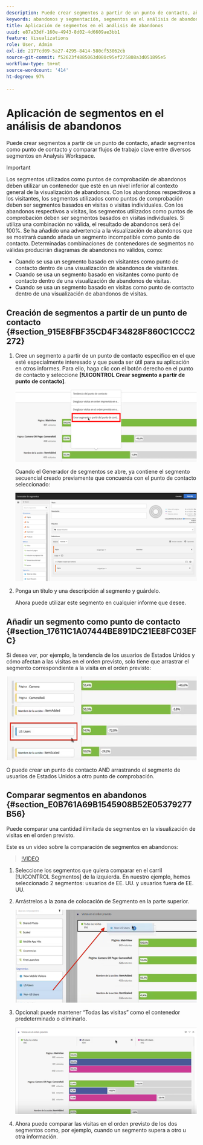 ```yaml
---
description: Puede crear segmentos a partir de un punto de contacto, añadir segmentos como punto de contacto y comparar flujos de trabajo clave entre diversos segmentos en Analysis Workspace.
keywords: abandonos y segmentación, segmentos en el análisis de abandonos, comparar segmentos de abandonos
title: Aplicación de segmentos en el análisis de abandonos
uuid: e87a33df-160e-4943-8d02-4d6609ae3bb1
feature: Visualizations
role: User, Admin
exl-id: 2177cd09-5a27-4295-8414-580cf53062cb
source-git-commit: f52623f4885063d080c95ef275808a3d051895e5
workflow-type: tm+mt
source-wordcount: '414'
ht-degree: 97%

---
```


# Aplicación de segmentos en el análisis de abandonos

Puede crear segmentos a partir de un punto de contacto, añadir segmentos como punto de contacto y comparar flujos de trabajo clave entre diversos segmentos en Analysis Workspace.

>[!IMPORTANT]
>
>Los segmentos utilizados como puntos de comprobación de abandonos deben utilizar un contenedor que esté en un nivel inferior al contexto general de la visualización de abandonos. Con los abandonos respectivos a los visitantes, los segmentos utilizados como puntos de comprobación deben ser segmentos basados en visitas o visitas individuales. Con los abandonos respectivos a visitas, los segmentos utilizados como puntos de comprobación deben ser segmentos basados en visitas individuales. Si utiliza una combinación no válida, el resultado de abandonos será del 100%. Se ha añadido una advertencia a la visualización de abandonos que se mostrará cuando añada un segmento incompatible como punto de contacto. Determinadas combinaciones de contenedores de segmentos no válidas producirán diagramas de abandonos no válidos, como:

* Cuando se usa un segmento basado en visitantes como punto de contacto dentro de una visualización de abandonos de visitantes.
* Cuando se usa un segmento basado en visitantes como punto de contacto dentro de una visualización de abandonos de visitas.
* Cuando se usa un segmento basado en visitas como punto de contacto dentro de una visualización de abandonos de visitas.

## Creación de segmentos a partir de un punto de contacto {#section_915E8FBF35CD4F34828F860C1CCC2272}

1. Cree un segmento a partir de un punto de contacto específico en el que esté especialmente interesado y que pueda ser útil para su aplicación en otros informes. Para ello, haga clic con el botón derecho en el punto de contacto y seleccione **[!UICONTROL Crear segmento a partir de punto de contacto]**.

   ![](assets/segment-from-touchpoint.png)

   Cuando el Generador de segmentos se abre, ya contiene el segmento secuencial creado previamente que concuerda con el punto de contacto seleccionado:

   ![](assets/segment-builder.png)

1. Ponga un título y una descripción al segmento y guárdelo.

   Ahora puede utilizar este segmento en cualquier informe que desee.

## Añadir un segmento como punto de contacto {#section_17611C1A07444BE891DC21EE8FC03EFC}

Si desea ver, por ejemplo, la tendencia de los usuarios de Estados Unidos y cómo afectan a las visitas en el orden previsto, solo tiene que arrastrar el segmento correspondiente a la visita en el orden previsto:

![](assets/segment-touchpoint.png)

O puede crear un punto de contacto AND arrastrando el segmento de usuarios de Estados Unidos a otro punto de comprobación.

## Comparar segmentos en abandonos {#section_E0B761A69B1545908B52E05379277B56}

Puede comparar una cantidad ilimitada de segmentos en la visualización de visitas en el orden previsto.

Este es un vídeo sobre la comparación de segmentos en abandonos:

>[!VIDEO](https://video.tv.adobe.com/v/24046/?quality=12)

1. Seleccione los segmentos que quiera comparar en el carril [!UICONTROL Segmentos] de la izquierda. En nuestro ejemplo, hemos seleccionado 2 segmentos: usuarios de EE. UU. y usuarios fuera de EE. UU.
1. Arrástrelos a la zona de colocación de Segmento en la parte superior.

   ![](assets/segment-drop.png)

1. Opcional: puede mantener “Todas las visitas” como el contenedor predeterminado o eliminarlo.

   ![](assets/seg-compare.png)

1. Ahora puede comparar las visitas en el orden previsto de los dos segmentos como, por ejemplo, cuando un segmento supera a otro u otra información.
